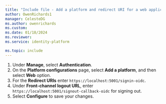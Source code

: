 ```yaml
---
title: "Include file - Add a platform and redirect URI for a web application"
author: OwenRichards1
manager: CelesteDG
ms.author: owenrichards
ms.custom:
ms.date: 01/18/2024
ms.reviewer:
ms.service: identity-platform

ms.topic: include
---
```



1. Under **Manage**, select **Authentication**.
1. On the **Platform configurations** page, select **Add a platform**, and then select **Web** option.
1. For the **Redirect URIs** enter `https://localhost:5001/signin-oidc`.
1. Under **Front-channel logout URL**, enter `https://localhost:5001/signout-callback-oidc` for signing out.
1. Select **Configure** to save your changes.